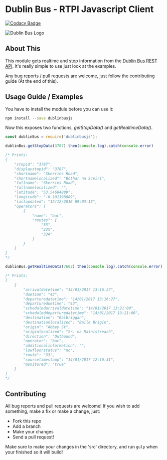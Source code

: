 # Dublin Bus - RTPI Javascript Client

[![Codacy Badge](https://api.codacy.com/project/badge/Grade/c821ea2af7074f1a87788adf36eab848)](https://www.codacy.com/app/adamisntdead/DublinBus?utm_source=github.com&utm_medium=referral&utm_content=adamisntdead/DublinBus&utm_campaign=badger)

![Dublin Bus Logo](https://upload.wikimedia.org/wikipedia/de/thumb/b/b2/Dublin-bus.svg/2000px-Dublin-bus.svg.png)

## About This
This module gets realtime
and stop information from the
[Dublin Bus REST API](https://data.gov.ie/dataset/real-time-passenger-information-rtpi-for-dublin-bus-bus-eireann-luas-and-irish-rail).
It's really simple to use just look at the examples.

Any bug reports / pull requests are welcome, just follow the contributing guide (At the end of this).

## Usage Guide / Examples
You have to install the module before you can use it:
```bash
npm install --save dublinbusjs
```

Now this exposes two functions, _getStopData()_ and _getRealtimeData()_.

```javascript
const dublinBus = require('dublinbusjs');

dublinBus.getStopData(3787).then(console.log).catch(console.error)

/* Prints:
{
	"stopid": "3787",
	"displaystopid": "3787",
	"shortname": "Skerries Road",
	"shortnamelocalized": "Bóthar na Sceirí",
	"fullname": "Skerries Road",
	"fullnamelocalized": "",
	"latitude": "53.54684889",
	"longitude": "-6.101198889",
	"lastupdated": "12/12/2016 09:03:15",
	"operators": [
		{
			"name": "bac",
			"routes": [
				"33",
				"33X",
				"33A"
			]
		}
	]
}
*/

dublinBus.getRealtimeData(7602).then(console.log).catch(console.error)

/* Prints:
[
	{
		"arrivaldatetime": "14/01/2017 13:16:27",
		"duetime": "43",
		"departuredatetime": "14/01/2017 13:16:27",
		"departureduetime": "43",
		"scheduledarrivaldatetime": "14/01/2017 13:21:00",
		"scheduleddeparturedatetime": "14/01/2017 13:21:00",
		"destination": "Balbriggan",
		"destinationlocalized": "Baile Brigín",
		"origin": "Abbey St",
		"originlocalized": "Sr. na Mainistreach",
		"direction": "Outbound",
		"operator": "bac",
		"additionalinformation": "",
		"lowfloorstatus": "no",
		"route": "33",
		"sourcetimestamp": "14/01/2017 12:16:31",
		"monitored": "true"
	}
]
*/

```

## Contributing
All bug reports and pull requests are welcome!
If you wish to add something, make a fix or make a change, just:

* Fork this repo
* Add a branch
* Make your changes
* Send a pull request!

Make sure to make your changes in the 'src' directory, and run `gulp` when your finished so it will build!
